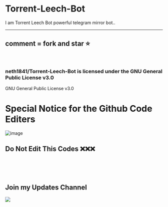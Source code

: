 # Torrent-Leech-Bot

I am Torrent Leech Bot  powerful telegram mirror bot..

----

comment = fork and star ⭐
----

<br>

### neth1841/Torrent-Leech-Bot is licensed under the **GNU General Public License v3.0**


GNU General Public License v3.0

#  Special Notice for the Github Code Editers

![image](https://user-images.githubusercontent.com/96367042/158014068-d31886b6-3f84-4559-9229-6062a36dd0b9.png)

## Do Not Edit This Codes ❌❌❌



<br><br><br>


## **Join my Updates Channel**
<a href="https://t.me/NBOT_TEAM"><img src="https://img.shields.io/badge/Join-Telegram%20Channel-red.svg?logo=Telegram"></a>
